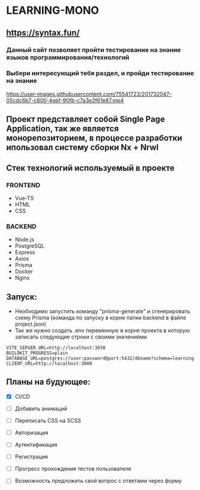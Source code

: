 # LEARNING-MONO
## https://syntax.fun/

### Данный сайт позволяет пройти тестирование на знание языков программирования/технологий 
### Выбери интересующий тебя раздел, и пройди тестирование на знание

https://user-images.githubusercontent.com/75541723/201732047-05cdc6b7-c800-4ebf-90fb-c7a3e2f61e87.mp4

## Проект представляет собой Single Page Application, так же является монорепозиторием, в процессе разработки ипользовал систему сборки Nx + Nrwl

## Стек технологий используемый в проекте

### FRONTEND
- Vue-TS
- HTML
- CSS

### BACKEND
- Node.js
- PostgreSQL
- Express
- Axios
- Prisma
- Docker
- Nginx

## Запуск:
- Необходимо запустить команду "prisma-generate" и сгенерировать схему Prisma (команда по запуску в корне папки backend в файле project.json)
- Так же нужно создать .env переменную в корне проекта в которую записать следующие строки с своими значениями 

 ```
VITE_SERVER_URL=http://localhost:3030
BUILDKIT_PROGRESS=plain
DATABASE_URL=postgres://user:password@port:5432/dbname?schema=learning
CLIENT_URL=http://localhost:3000
 ```


## Планы на будующее:
- [X] CI/CD
- [ ] Добавить анимаций
- [ ] Переписать CSS на SCSS
- [ ] Авторизация
- [ ] Аутентификация
- [ ] Регистрация
- [ ] Прогресс прохождения тестов пользователя
- [ ] Возможность предложить свой вопрос с ответами через форму




